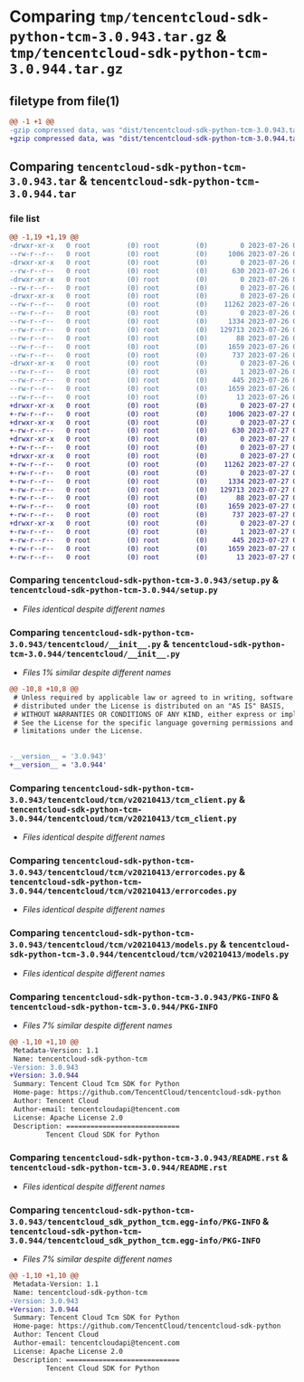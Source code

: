 # Comparing `tmp/tencentcloud-sdk-python-tcm-3.0.943.tar.gz` & `tmp/tencentcloud-sdk-python-tcm-3.0.944.tar.gz`

## filetype from file(1)

```diff
@@ -1 +1 @@
-gzip compressed data, was "dist/tencentcloud-sdk-python-tcm-3.0.943.tar", last modified: Wed Jul 26 00:45:15 2023, max compression
+gzip compressed data, was "dist/tencentcloud-sdk-python-tcm-3.0.944.tar", last modified: Thu Jul 27 02:24:20 2023, max compression
```

## Comparing `tencentcloud-sdk-python-tcm-3.0.943.tar` & `tencentcloud-sdk-python-tcm-3.0.944.tar`

### file list

```diff
@@ -1,19 +1,19 @@
-drwxr-xr-x   0 root         (0) root         (0)        0 2023-07-26 00:45:15.000000 tencentcloud-sdk-python-tcm-3.0.943/
--rw-r--r--   0 root         (0) root         (0)     1006 2023-07-26 00:45:15.000000 tencentcloud-sdk-python-tcm-3.0.943/setup.py
-drwxr-xr-x   0 root         (0) root         (0)        0 2023-07-26 00:45:15.000000 tencentcloud-sdk-python-tcm-3.0.943/tencentcloud/
--rw-r--r--   0 root         (0) root         (0)      630 2023-07-26 00:45:15.000000 tencentcloud-sdk-python-tcm-3.0.943/tencentcloud/__init__.py
-drwxr-xr-x   0 root         (0) root         (0)        0 2023-07-26 00:45:15.000000 tencentcloud-sdk-python-tcm-3.0.943/tencentcloud/tcm/
--rw-r--r--   0 root         (0) root         (0)        0 2023-07-26 00:45:15.000000 tencentcloud-sdk-python-tcm-3.0.943/tencentcloud/tcm/__init__.py
-drwxr-xr-x   0 root         (0) root         (0)        0 2023-07-26 00:45:15.000000 tencentcloud-sdk-python-tcm-3.0.943/tencentcloud/tcm/v20210413/
--rw-r--r--   0 root         (0) root         (0)    11262 2023-07-26 00:45:15.000000 tencentcloud-sdk-python-tcm-3.0.943/tencentcloud/tcm/v20210413/tcm_client.py
--rw-r--r--   0 root         (0) root         (0)        0 2023-07-26 00:45:15.000000 tencentcloud-sdk-python-tcm-3.0.943/tencentcloud/tcm/v20210413/__init__.py
--rw-r--r--   0 root         (0) root         (0)     1334 2023-07-26 00:45:15.000000 tencentcloud-sdk-python-tcm-3.0.943/tencentcloud/tcm/v20210413/errorcodes.py
--rw-r--r--   0 root         (0) root         (0)   129713 2023-07-26 00:45:15.000000 tencentcloud-sdk-python-tcm-3.0.943/tencentcloud/tcm/v20210413/models.py
--rw-r--r--   0 root         (0) root         (0)       88 2023-07-26 00:45:15.000000 tencentcloud-sdk-python-tcm-3.0.943/setup.cfg
--rw-r--r--   0 root         (0) root         (0)     1659 2023-07-26 00:45:15.000000 tencentcloud-sdk-python-tcm-3.0.943/PKG-INFO
--rw-r--r--   0 root         (0) root         (0)      737 2023-07-26 00:45:15.000000 tencentcloud-sdk-python-tcm-3.0.943/README.rst
-drwxr-xr-x   0 root         (0) root         (0)        0 2023-07-26 00:45:15.000000 tencentcloud-sdk-python-tcm-3.0.943/tencentcloud_sdk_python_tcm.egg-info/
--rw-r--r--   0 root         (0) root         (0)        1 2023-07-26 00:45:15.000000 tencentcloud-sdk-python-tcm-3.0.943/tencentcloud_sdk_python_tcm.egg-info/dependency_links.txt
--rw-r--r--   0 root         (0) root         (0)      445 2023-07-26 00:45:15.000000 tencentcloud-sdk-python-tcm-3.0.943/tencentcloud_sdk_python_tcm.egg-info/SOURCES.txt
--rw-r--r--   0 root         (0) root         (0)     1659 2023-07-26 00:45:15.000000 tencentcloud-sdk-python-tcm-3.0.943/tencentcloud_sdk_python_tcm.egg-info/PKG-INFO
--rw-r--r--   0 root         (0) root         (0)       13 2023-07-26 00:45:15.000000 tencentcloud-sdk-python-tcm-3.0.943/tencentcloud_sdk_python_tcm.egg-info/top_level.txt
+drwxr-xr-x   0 root         (0) root         (0)        0 2023-07-27 02:24:20.000000 tencentcloud-sdk-python-tcm-3.0.944/
+-rw-r--r--   0 root         (0) root         (0)     1006 2023-07-27 02:24:20.000000 tencentcloud-sdk-python-tcm-3.0.944/setup.py
+drwxr-xr-x   0 root         (0) root         (0)        0 2023-07-27 02:24:20.000000 tencentcloud-sdk-python-tcm-3.0.944/tencentcloud/
+-rw-r--r--   0 root         (0) root         (0)      630 2023-07-27 02:24:20.000000 tencentcloud-sdk-python-tcm-3.0.944/tencentcloud/__init__.py
+drwxr-xr-x   0 root         (0) root         (0)        0 2023-07-27 02:24:20.000000 tencentcloud-sdk-python-tcm-3.0.944/tencentcloud/tcm/
+-rw-r--r--   0 root         (0) root         (0)        0 2023-07-27 02:24:20.000000 tencentcloud-sdk-python-tcm-3.0.944/tencentcloud/tcm/__init__.py
+drwxr-xr-x   0 root         (0) root         (0)        0 2023-07-27 02:24:20.000000 tencentcloud-sdk-python-tcm-3.0.944/tencentcloud/tcm/v20210413/
+-rw-r--r--   0 root         (0) root         (0)    11262 2023-07-27 02:24:20.000000 tencentcloud-sdk-python-tcm-3.0.944/tencentcloud/tcm/v20210413/tcm_client.py
+-rw-r--r--   0 root         (0) root         (0)        0 2023-07-27 02:24:20.000000 tencentcloud-sdk-python-tcm-3.0.944/tencentcloud/tcm/v20210413/__init__.py
+-rw-r--r--   0 root         (0) root         (0)     1334 2023-07-27 02:24:20.000000 tencentcloud-sdk-python-tcm-3.0.944/tencentcloud/tcm/v20210413/errorcodes.py
+-rw-r--r--   0 root         (0) root         (0)   129713 2023-07-27 02:24:20.000000 tencentcloud-sdk-python-tcm-3.0.944/tencentcloud/tcm/v20210413/models.py
+-rw-r--r--   0 root         (0) root         (0)       88 2023-07-27 02:24:20.000000 tencentcloud-sdk-python-tcm-3.0.944/setup.cfg
+-rw-r--r--   0 root         (0) root         (0)     1659 2023-07-27 02:24:20.000000 tencentcloud-sdk-python-tcm-3.0.944/PKG-INFO
+-rw-r--r--   0 root         (0) root         (0)      737 2023-07-27 02:24:20.000000 tencentcloud-sdk-python-tcm-3.0.944/README.rst
+drwxr-xr-x   0 root         (0) root         (0)        0 2023-07-27 02:24:20.000000 tencentcloud-sdk-python-tcm-3.0.944/tencentcloud_sdk_python_tcm.egg-info/
+-rw-r--r--   0 root         (0) root         (0)        1 2023-07-27 02:24:20.000000 tencentcloud-sdk-python-tcm-3.0.944/tencentcloud_sdk_python_tcm.egg-info/dependency_links.txt
+-rw-r--r--   0 root         (0) root         (0)      445 2023-07-27 02:24:20.000000 tencentcloud-sdk-python-tcm-3.0.944/tencentcloud_sdk_python_tcm.egg-info/SOURCES.txt
+-rw-r--r--   0 root         (0) root         (0)     1659 2023-07-27 02:24:20.000000 tencentcloud-sdk-python-tcm-3.0.944/tencentcloud_sdk_python_tcm.egg-info/PKG-INFO
+-rw-r--r--   0 root         (0) root         (0)       13 2023-07-27 02:24:20.000000 tencentcloud-sdk-python-tcm-3.0.944/tencentcloud_sdk_python_tcm.egg-info/top_level.txt
```

### Comparing `tencentcloud-sdk-python-tcm-3.0.943/setup.py` & `tencentcloud-sdk-python-tcm-3.0.944/setup.py`

 * *Files identical despite different names*

### Comparing `tencentcloud-sdk-python-tcm-3.0.943/tencentcloud/__init__.py` & `tencentcloud-sdk-python-tcm-3.0.944/tencentcloud/__init__.py`

 * *Files 1% similar despite different names*

```diff
@@ -10,8 +10,8 @@
 # Unless required by applicable law or agreed to in writing, software
 # distributed under the License is distributed on an "AS IS" BASIS,
 # WITHOUT WARRANTIES OR CONDITIONS OF ANY KIND, either express or implied.
 # See the License for the specific language governing permissions and
 # limitations under the License.
 
 
-__version__ = '3.0.943'
+__version__ = '3.0.944'
```

### Comparing `tencentcloud-sdk-python-tcm-3.0.943/tencentcloud/tcm/v20210413/tcm_client.py` & `tencentcloud-sdk-python-tcm-3.0.944/tencentcloud/tcm/v20210413/tcm_client.py`

 * *Files identical despite different names*

### Comparing `tencentcloud-sdk-python-tcm-3.0.943/tencentcloud/tcm/v20210413/errorcodes.py` & `tencentcloud-sdk-python-tcm-3.0.944/tencentcloud/tcm/v20210413/errorcodes.py`

 * *Files identical despite different names*

### Comparing `tencentcloud-sdk-python-tcm-3.0.943/tencentcloud/tcm/v20210413/models.py` & `tencentcloud-sdk-python-tcm-3.0.944/tencentcloud/tcm/v20210413/models.py`

 * *Files identical despite different names*

### Comparing `tencentcloud-sdk-python-tcm-3.0.943/PKG-INFO` & `tencentcloud-sdk-python-tcm-3.0.944/PKG-INFO`

 * *Files 7% similar despite different names*

```diff
@@ -1,10 +1,10 @@
 Metadata-Version: 1.1
 Name: tencentcloud-sdk-python-tcm
-Version: 3.0.943
+Version: 3.0.944
 Summary: Tencent Cloud Tcm SDK for Python
 Home-page: https://github.com/TencentCloud/tencentcloud-sdk-python
 Author: Tencent Cloud
 Author-email: tencentcloudapi@tencent.com
 License: Apache License 2.0
 Description: ============================
         Tencent Cloud SDK for Python
```

### Comparing `tencentcloud-sdk-python-tcm-3.0.943/README.rst` & `tencentcloud-sdk-python-tcm-3.0.944/README.rst`

 * *Files identical despite different names*

### Comparing `tencentcloud-sdk-python-tcm-3.0.943/tencentcloud_sdk_python_tcm.egg-info/PKG-INFO` & `tencentcloud-sdk-python-tcm-3.0.944/tencentcloud_sdk_python_tcm.egg-info/PKG-INFO`

 * *Files 7% similar despite different names*

```diff
@@ -1,10 +1,10 @@
 Metadata-Version: 1.1
 Name: tencentcloud-sdk-python-tcm
-Version: 3.0.943
+Version: 3.0.944
 Summary: Tencent Cloud Tcm SDK for Python
 Home-page: https://github.com/TencentCloud/tencentcloud-sdk-python
 Author: Tencent Cloud
 Author-email: tencentcloudapi@tencent.com
 License: Apache License 2.0
 Description: ============================
         Tencent Cloud SDK for Python
```

